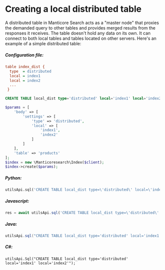 # Creating a local distributed table

<!-- example local_dist -->

A distributed table in Manticore Search acts as a "master node" that proxies the demanded query to other tables and provides merged results from the responses it receives. The table doesn't hold any data on its own. It can connect to both local tables and tables located on other servers. Here's an example of a simple distributed table:

<!-- intro -->
##### Configuration file:

<!-- request Configuration file -->
```ini
table index_dist {
  type  = distributed
  local = index1
  local = index2
  ...
 }
```

<!-- request RT mode -->
```sql
CREATE TABLE local_dist type='distributed' local='index1' local='index2';
```


<!-- request PHP -->

```php
$params = [
    'body' => [
        'settings' => [
            'type' => 'distributed',
            'local' => [
                'index1',
                'index2'
            ]
        ]
    ],
    'table' => 'products'
];
$index = new \Manticoresearch\Index($client);
$index->create($params);
```
<!-- intro -->
##### Python:

<!-- request Python -->

```python
utilsApi.sql('CREATE TABLE local_dist type=\'distributed\' local=\'index1\' local=\'index2\'')
```
<!-- intro -->
##### Javascript:

<!-- request javascript -->

```javascript
res = await utilsApi.sql('CREATE TABLE local_dist type=\'distributed\' local=\'index1\' local=\'index2\'');
```

<!-- intro -->
##### Java:
<!-- request Java -->
```java
utilsApi.sql("CREATE TABLE local_dist type='distributed' local='index1' local='index2'");
```

<!-- intro -->
##### C#:
<!-- request C# -->
```clike
utilsApi.Sql("CREATE TABLE local_dist type='distributed' local='index1' local='index2'");
```

<!-- end -->
<!-- proofread -->